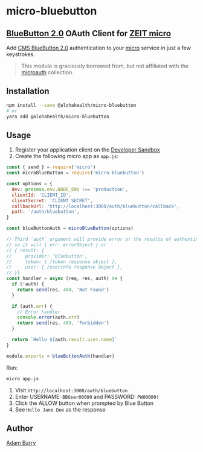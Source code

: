 # micro-bluebutton

## [BlueButton 2.0](https://bluebutton.cms.gov) OAuth Client for [ZEIT micro](https://github.com/zeit/micro/)

Add [CMS BlueButton 2.0](https://bluebutton.cms.gov) authentication to your [micro](https://github.com/zeit/micro/) service in just a few keystrokes.

> This module is graciously borrowed from, but not affiliated with the [microauth](https://github.com/microauth/microauth) collection.

## Installation

```sh
npm install --save @alohahealth/micro-bluebutton
# or
yarn add @alohahealth/micro-bluebutton
```

## Usage

1. Register your application client on the [Developer Sandbox](https://sandbox.bluebutton.cms.gov/v1/o/applications/)
1. Create the following micro app as `app.js`:

```js
const { send } = require('micro')
const microBlueButton = require('micro-bluebutton')

const options = {
  dev: process.env.NODE_ENV !== 'production',
  clientId: 'CLIENT_ID',
  clientSecret: 'CLIENT_SECRET',
  callbackUrl: 'http://localhost:3000/auth/bluebutton/callback',
  path: '/auth/bluebutton',
}

const blueButtonAuth = microBlueButton(options)

// Third `auth` argument will provide error or the results of authentication
// so it will { err: errorObject } or
// { result: {
//     provider: 'bluebutton',
//     token: { /token response object },
//     user: { /userinfo response object },
// }}
const handler = async (req, res, auth) => {
  if (!auth) {
    return send(res, 404, 'Not Found')
  }

  if (auth.err) {
    // Error handler
    console.error(auth.err)
    return send(res, 403, 'Forbidden')
  }

  return `Hello ${auth.result.user.name}`
}

module.exports = blueButtonAuth(handler)
```

Run:

```sh
micro app.js
```

1. Visit `http://localhost:3000/auth/bluebutton`
1. Enter USERNAME: `BBUser00000` and PASSWORD: `PW00000!`
1. Click the ALLOW button when prompted by Blue Button
1. See `Hello Jane Doe` as the response

## Author

[Adam Barry](https://github.com/ajbarry)
